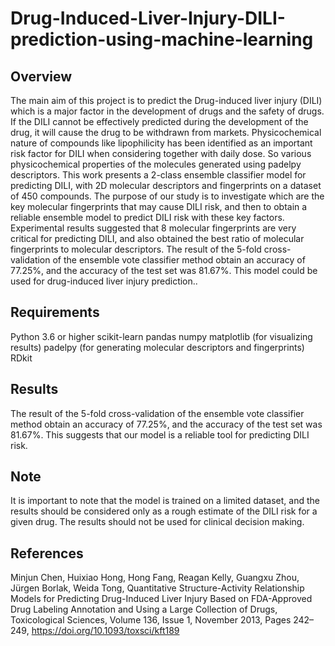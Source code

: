 # Drug-Induced-Liver-Injury-DILI-prediction-using-machine-learning
## Overview
The main aim of this project is to predict the Drug-induced liver injury (DILI) which is a major factor in the development of drugs and the safety of drugs. If the DILI cannot be effectively predicted during the development of the drug, it will cause the drug to be withdrawn from markets. Physicochemical nature of compounds like lipophilicity has been identified as an important risk factor for DILI when considering together with daily dose. So various physicochemical properties of the molecules generated using padelpy descriptors.  This work presents a 2-class ensemble classifier model for predicting DILI, with 2D molecular descriptors and fingerprints on a dataset of 450 compounds. The purpose of our study is to investigate which are the key molecular fingerprints that may cause DILI risk, and then to obtain a reliable ensemble model to predict DILI risk with these key factors. Experimental results suggested that 8 molecular fingerprints are very critical for predicting DILI, and also obtained the best ratio of molecular fingerprints to molecular descriptors. The result of the 5-fold cross-validation of the ensemble vote classifier method obtain an accuracy of 77.25%, and the accuracy of the test set was 81.67%. This model could be used for drug-induced liver injury prediction..
## Requirements
Python 3.6 or higher
scikit-learn
pandas
numpy
matplotlib (for visualizing results)
padelpy (for generating molecular descriptors and fingerprints)
RDkit

## Results
The result of the 5-fold cross-validation of the ensemble vote classifier method obtain an accuracy of 77.25%, and the accuracy of the test set was 81.67%. This suggests that our model is a reliable tool for predicting DILI risk.
## Note
It is important to note that the model is trained on a limited dataset, and the results should be considered only as a rough estimate of the DILI risk for a given drug. The results should not be used for clinical decision making.
## References
Minjun Chen, Huixiao Hong, Hong Fang, Reagan Kelly, Guangxu Zhou, Jürgen Borlak, Weida Tong, Quantitative Structure-Activity Relationship Models for Predicting Drug-Induced Liver Injury Based on FDA-Approved Drug Labeling Annotation and Using a Large Collection of Drugs, Toxicological Sciences, Volume 136, Issue 1, November 2013, Pages 242–249, https://doi.org/10.1093/toxsci/kft189

